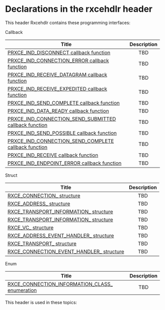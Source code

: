 # Declarations in the rxcehdlr header
This header Rxcehdlr contains these programming interfaces:

Callback

| Title        | Description    |
| ------------- |:-------------:|
| [PRXCE_IND_DISCONNECT callback function](nc-rxcehdlr-prxce-ind-disconnect.md) | TBD |
| [PRXCE_IND_CONNECTION_ERROR callback function](nc-rxcehdlr-prxce-ind-connection-error.md) | TBD |
| [PRXCE_IND_RECEIVE_DATAGRAM callback function](nc-rxcehdlr-prxce-ind-receive-datagram.md) | TBD |
| [PRXCE_IND_RECEIVE_EXPEDITED callback function](nc-rxcehdlr-prxce-ind-receive-expedited.md) | TBD |
| [PRXCE_IND_SEND_COMPLETE callback function](nc-rxcehdlr-prxce-ind-send-complete.md) | TBD |
| [PRXCE_IND_DATA_READY callback function](nc-rxcehdlr-prxce-ind-data-ready.md) | TBD |
| [PRXCE_IND_CONNECTION_SEND_SUBMITTED callback function](nc-rxcehdlr-prxce-ind-connection-send-submitted.md) | TBD |
| [PRXCE_IND_SEND_POSSIBLE callback function](nc-rxcehdlr-prxce-ind-send-possible.md) | TBD |
| [PRXCE_IND_CONNECTION_SEND_COMPLETE callback function](nc-rxcehdlr-prxce-ind-connection-send-complete.md) | TBD |
| [PRXCE_IND_RECEIVE callback function](nc-rxcehdlr-prxce-ind-receive.md) | TBD |
| [PRXCE_IND_ENDPOINT_ERROR callback function](nc-rxcehdlr-prxce-ind-endpoint-error.md) | TBD |
Struct

| Title        | Description    |
| ------------- |:-------------:|
| [RXCE_CONNECTION_ structure](ns-rxcehdlr--rxce-connection-.md) | TBD |
| [RXCE_ADDRESS_ structure](ns-rxcehdlr--rxce-address-.md) | TBD |
| [RXCE_TRANSPORT_INFORMATION_ structure](ns-rxcehdlr--rxce-transport-information-.md) | TBD |
| [RXCE_TRANSPORT_INFORMATION_ structure](ns-rxcehdlr--rxce-transport-information-~r1.md) | TBD |
| [RXCE_VC_ structure](ns-rxcehdlr--rxce-vc-.md) | TBD |
| [RXCE_ADDRESS_EVENT_HANDLER_ structure](ns-rxcehdlr--rxce-address-event-handler-.md) | TBD |
| [RXCE_TRANSPORT_ structure](ns-rxcehdlr--rxce-transport-.md) | TBD |
| [RXCE_CONNECTION_EVENT_HANDLER_ structure](ns-rxcehdlr--rxce-connection-event-handler-.md) | TBD |
Enum

| Title        | Description    |
| ------------- |:-------------:|
| [RXCE_CONNECTION_INFORMATION_CLASS_ enumeration](ne-rxcehdlr--rxce-connection-information-class-.md) | TBD |

This header is used in these topics:

